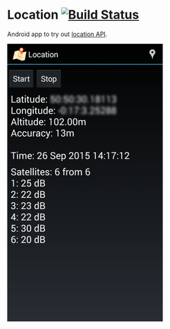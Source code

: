# Location [![Build Status](https://travis-ci.org/billthefarmer/location.svg?branch=master)](https://travis-ci.org/billthefarmer/location)

Android app to try out [location API](https://developer.android.com/guide/topics/location/strategies.html).

![](https://github.com/billthefarmer/billthefarmer.github.io/raw/master/images/location/Location.png)

